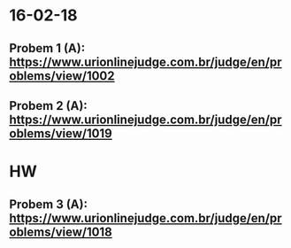 16-02-18
===
Probem 1 (A): https://www.urionlinejudge.com.br/judge/en/problems/view/1002
---
Probem 2 (A):  https://www.urionlinejudge.com.br/judge/en/problems/view/1019
---
HW
===
Probem 3 (A):  https://www.urionlinejudge.com.br/judge/en/problems/view/1018
---